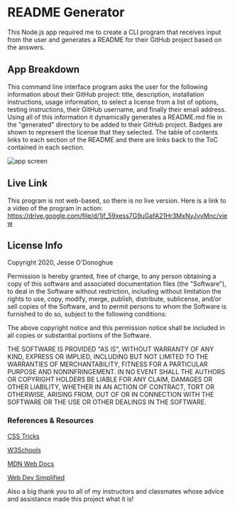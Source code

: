 # README Generator
This Node.js app required me to create a CLI program that receives input from the user and generates a README for their GitHub project based on the answers. 

## App Breakdown
This command line interface program asks the user for the following information about their GitHub project: title, description, installation instructions, usage information, to select a license from a list of options, testing instructions, their GitHub username, and finally their email address. Using all of this information it dynamically generates a README.md file in the "generated" directory to be added to their GitHub project. Badges are shown to represent the license that they selected. The table of contents links to each section of the README and there are links back to the ToC contained in each section.

![app screen](https://user-images.githubusercontent.com/66024509/91179906-2015f380-e6b5-11ea-8fd0-537c41ee4979.png)

## Live Link
This program is not web-based, so there is no live version. Here is a link to a video of the program in action: https://drive.google.com/file/d/1jf_59xess7G9uGafA21Hr3MxNyJvvMnc/view

## License Info
Copyright 2020, Jesse O'Donoghue

Permission is hereby granted, free of charge, to any person obtaining a copy of this software and associated documentation files (the "Software"), to deal in the Software without restriction, including without limitation the rights to use, copy, modify, merge, publish, distribute, sublicense, and/or sell copies of the Software, and to permit persons to whom the Software is furnished to do so, subject to the following conditions:

The above copyright notice and this permission notice shall be included in all copies or substantial portions of the Software.

THE SOFTWARE IS PROVIDED "AS IS", WITHOUT WARRANTY OF ANY KIND, EXPRESS OR IMPLIED, INCLUDING BUT NOT LIMITED TO THE WARRANTIES OF MERCHANTABILITY, FITNESS FOR A PARTICULAR PURPOSE AND NONINFRINGEMENT. IN NO EVENT SHALL THE AUTHORS OR COPYRIGHT HOLDERS BE LIABLE FOR ANY CLAIM, DAMAGES OR OTHER LIABILITY, WHETHER IN AN ACTION OF CONTRACT, TORT OR OTHERWISE, ARISING FROM, OUT OF OR IN CONNECTION WITH THE SOFTWARE OR THE USE OR OTHER DEALINGS IN THE SOFTWARE.

### References & Resources
[CSS Tricks](https://css-tricks.com/)

[W3Schools](https://w3schools.com)

[MDN Web Docs](https://developer.mozilla.org/en-US/)

[Web Dev Simplified](https://www.youtube.com/channel/UCFbNIlppjAuEX4znoulh0Cw)

Also a big thank you to all of my instructors and classmates whose advice and assistance made this project what it is!
